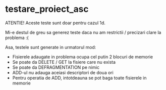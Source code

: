 # testare_proiect_asc

ATENTIE! Aceste teste sunt doar pentru cazul 1d.

Mi-e destul de greu sa generez teste daca nu am restrictii / precizari clare la problema :(

Asa, testele sunt generate in urmatorul mod:

- Fisierele adaugate in problema ocupa cel putin 2 blocuri de memorie
- Se poate da DELETE / GET la fisiere care nu exista
- Se poate da DEFRAGMENTATION pe nimic
- ADD-ul nu adauga aceiasi descriptori de doua ori
- Pentru operatia de ADD, intotdeauna se pot baga toate fisierele in memorie
